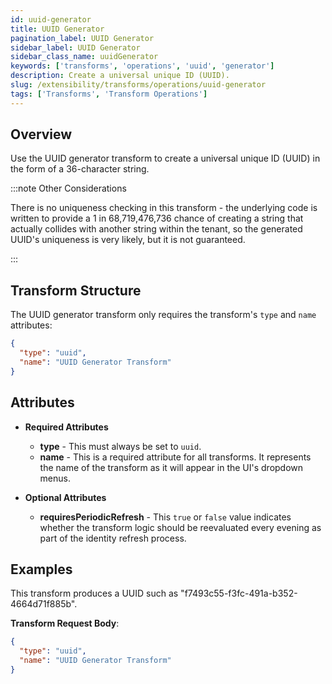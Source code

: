 ```yaml
---
id: uuid-generator
title: UUID Generator
pagination_label: UUID Generator
sidebar_label: UUID Generator
sidebar_class_name: uuidGenerator
keywords: ['transforms', 'operations', 'uuid', 'generator']
description: Create a universal unique ID (UUID).
slug: /extensibility/transforms/operations/uuid-generator
tags: ['Transforms', 'Transform Operations']
---
```


## Overview

Use the UUID generator transform to create a universal unique ID (UUID) in the form of a 36-character string.

:::note Other Considerations

There is no uniqueness checking in this transform - the underlying code is written to provide a 1 in 68,719,476,736 chance of creating a string that actually collides with another string within the tenant, so the generated UUID's uniqueness is very likely, but it is not guaranteed.

:::

## Transform Structure

The UUID generator transform only requires the transform's `type` and `name` attributes:

```json
{
  "type": "uuid",
  "name": "UUID Generator Transform"
}
```

## Attributes

- **Required Attributes**

  - **type** - This must always be set to `uuid`.
  - **name** - This is a required attribute for all transforms. It represents the name of the transform as it will appear in the UI's dropdown menus.

- **Optional Attributes**
  - **requiresPeriodicRefresh** - This `true` or `false` value indicates whether the transform logic should be reevaluated every evening as part of the identity refresh process.

## Examples

This transform produces a UUID such as "f7493c55-f3fc-491a-b352-4664d71f885b".

**Transform Request Body**:

```json
{
  "type": "uuid",
  "name": "UUID Generator Transform"
}
```

